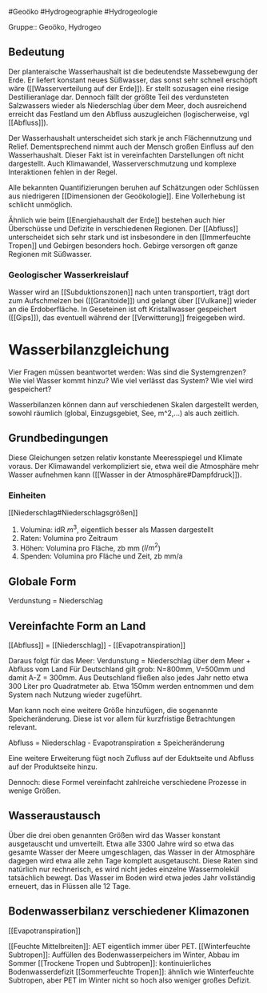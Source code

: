#Geoöko #Hydrogeographie #Hydrogeologie 

Gruppe:: Geoöko, Hydrogeo

## Bedeutung

Der planteraische Wasserhaushalt ist die bedeutendste Massebewgung der Erde. Er liefert konstant neues Süßwasser, das sonst sehr schnell erschöpft wäre ([[Wasserverteilung auf der Erde]]). Er stellt sozusagen eine riesige Destillieranlage dar. Dennoch fällt der größte Teil des verdunsteten Salzwassers wieder als Niederschlag über dem Meer, doch ausreichend erreicht das Festland um den Abfluss auszugleichen (logischerweise, vgl [[Abfluss]]).  

Der Wasserhaushalt unterscheidet sich stark je anch Flächennutzung und Relief. Dementsprechend nimmt auch der Mensch großen Einfluss auf den Wasserhaushalt. Dieser Fakt ist in vereinfachten Darstellungen oft nicht dargestellt. Auch Klimawandel, Wasserverschmutzung und komplexe Interaktionen fehlen in der Regel.

Alle bekannten Quantifizierungen beruhen auf Schätzungen oder Schlüssen aus niedrigeren [[Dimensionen der Geoökologie]]. Eine Vollerhebung ist schlicht unmöglich.

Ähnlich wie beim [[Energiehaushalt der Erde]] bestehen auch hier Überschüsse und Defizite in verschiedenen Regionen. Der [[Abfluss]] unterscheidet sich sehr stark und ist insbesondere in den [[Immerfeuchte Tropen]] und Gebirgen besonders hoch. Gebirge versorgen oft ganze Regionen mit Süßwasser.

### Geologischer Wasserkreislauf

Wasser wird an [[Subduktionszonen]] nach unten transportiert, trägt dort zum Aufschmelzen bei ([[Granitoide]]) und gelangt über [[Vulkane]] wieder an die Erdoberfläche. In Geseteinen ist oft Kristallwasser gespeichert ([[Gips]]), das eventuell während der [[Verwitterung]] freigegeben wird.

# Wasserbilanzgleichung

Vier Fragen müssen beantwortet werden: 
Was sind die Systemgrenzen?
Wie viel Wasser kommt hinzu?
Wie viel verlässt das System? 
Wie viel wird gespeichert?

Wasserbilanzen können dann auf verschiedenen Skalen dargestellt werden, sowohl räumlich (global, Einzugsgebiet, See, m^2,...) als auch zeitlich.

## Grundbedingungen

Diese Gleichungen setzen relativ konstante Meeresspiegel und Klimate voraus. Der Klimawandel verkompliziert sie, etwa weil die Atmosphäre mehr Wasser aufnehmen kann ([[Wasser in der Atmosphäre#Dampfdruck]]).

### Einheiten

[[Niederschlag#Niederschlagsgrößen]]

1. Volumina: idR $m^3$, eigentlich besser als Massen dargestellt
2. Raten: Volumina pro Zeitraum
3. Höhen: Volumina pro Fläche, zb mm ($l/m^2$)
4. Spenden: Volumina pro Fläche und Zeit, zb mm/a

## Globale Form

Verdunstung = Niederschlag

## Vereinfachte Form an Land

[[Abfluss]] = [[Niederschlag]] - [[Evapotranspiration]]

Daraus folgt für das Meer: Verdunstung = Niederschlag über dem Meer + Abfluss vom Land
Für Deutschland gilt grob: N=800mm, V=500mm und damit A-Z = 300mm. Aus Deutschland fließen also jedes Jahr netto etwa 300 Liter pro Quadratmeter ab. Etwa 150mm werden entnommen und dem System nach Nutzung wieder zugeführt.

Man kann noch eine weitere Größe hinzufügen, die sogenannte Speicheränderung. Diese ist vor allem für kurzfristige Betrachtungen relevant.

Abfluss = Niederschlag - Evapotranspiration $\pm$ Speicheränderung

Eine weitere Erweiterung fügt noch Zufluss auf der Eduktseite und Abfluss auf der Produktseite hinzu.

Dennoch: diese Formel vereinfacht zahlreiche verschiedene Prozesse in wenige Größen.

## Wasseraustausch

Über die drei oben genannten Größen wird das Wasser konstant ausgetauscht und umverteilt. Etwa alle 3300 Jahre wird so etwa das gesamte Wasser der Meere umgeschlagen, das Wasser in der Atmosphäre dagegen wird etwa alle zehn Tage komplett ausgetauscht. Diese Raten sind natürlich nur rechnerisch, es wird nicht jedes einzelne Wassermolekül tatsächlich bewegt. Das Wasser im Boden wird etwa jedes Jahr vollständig erneuert, das in Flüssen alle 12 Tage. 

## Bodenwasserbilanz verschiedener Klimazonen

[[Evapotranspiration]]

[[Feuchte Mittelbreiten]]: AET eigentlich immer über PET. 
[[Winterfeuchte Subtropen]]: Auffüllen des Bodenwasserpeichers im Winter, Abbau im Sommer
[[Trockene Tropen und Subtropen]]: kontinuierliches Bodenwasserdefizit
[[Sommerfeuchte Tropen]]: ähnlich wie Winterfeuchte Subtropen, aber PET im Winter nicht so hoch also weniger großes Defizit.

